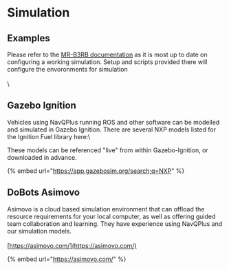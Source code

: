 # Simulation

## Examples

Please refer to the [MR-B3RB documentation](https://nxp.gitbook.io/mr-b3rb) as it is most up to date on configuring a working simulation. Setup and scripts provided there will configure the envoronments for simulation\
\
\


## Gazebo Ignition

Vehicles using NavQPlus running ROS and other software can be modelled and simulated in Gazebo Ignition. There are several NXP models listed for the Ignition Fuel library here:\


These models can be referenced "live" from within Gazebo-Ignition, or downloaded in advance.

{% embed url="https://app.gazebosim.org/search;q=NXP" %}

## DoBots Asimovo

Asimovo is a cloud based simulation environment that can offload the resource requirements for your local computer, as well as offering guided team collaboration and learning. They have experience using NavQPlus and our simulation models.\
\
[https://asimovo.com/](https://asimovo.com/)

{% embed url="https://asimovo.com/" %}



